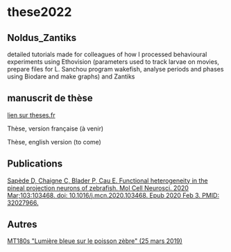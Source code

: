 # these2022

## Noldus_Zantiks

detailed tutorials made for colleagues of how I processed behavioural experiments using Ethovision (parameters used to track larvae on movies, prepare files for L. Sanchou program wakefish, analyse periods and phases using Biodare and make graphs) and Zantiks 

## manuscrit de thèse

[lien sur theses.fr](http://www.theses.fr/s294467)

Thèse, version française (à venir)

Thèse, english version (to come)

## Publications

[Sapède D, Chaigne C, Blader P, Cau E. Functional heterogeneity in the pineal projection neurons of zebrafish. Mol Cell Neurosci. 2020 Mar;103:103468. doi: 10.1016/j.mcn.2020.103468. Epub 2020 Feb 3. PMID: 32027966.](https://pubmed.ncbi.nlm.nih.gov/32027966/)

## Autres

[MT180s "Lumière bleue sur le poisson zèbre" (25 mars 2019)](https://www.youtube.com/watch?v=e2V6eqhe0zY)
